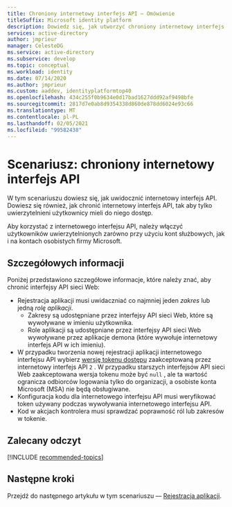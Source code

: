 ```yaml
---
title: Chroniony internetowy interfejs API — Omówienie
titleSuffix: Microsoft identity platform
description: Dowiedz się, jak utworzyć chroniony internetowy interfejs API (omówienie).
services: active-directory
author: jmprieur
manager: CelesteDG
ms.service: active-directory
ms.subservice: develop
ms.topic: conceptual
ms.workload: identity
ms.date: 07/14/2020
ms.author: jmprieur
ms.custom: aaddev, identityplatformtop40
ms.openlocfilehash: 434c255f0b9634e0d17bad1627ddd92af9498bfe
ms.sourcegitcommit: 2817d7e0ab8d9354338d860de878dd6024e93c66
ms.translationtype: MT
ms.contentlocale: pl-PL
ms.lasthandoff: 02/05/2021
ms.locfileid: "99582438"
---
```

# <a name="scenario-protected-web-api"></a>Scenariusz: chroniony internetowy interfejs API

W tym scenariuszu dowiesz się, jak uwidocznić internetowy interfejs API. Dowiesz się również, jak chronić internetowy interfejs API, tak aby tylko uwierzytelnieni użytkownicy mieli do niego dostęp.

Aby korzystać z internetowego interfejsu API, należy włączyć użytkowników uwierzytelnionych zarówno przy użyciu kont służbowych, jak i na kontach osobistych firmy Microsoft.

## <a name="specifics"></a>Szczegółowych informacji

Poniżej przedstawiono szczegółowe informacje, które należy znać, aby chronić interfejsy API sieci Web:

- Rejestracja aplikacji musi uwidaczniać co najmniej jeden *zakres* lub jedną *rolę aplikacji*.
  - Zakresy są udostępniane przez interfejsy API sieci Web, które są wywoływane w imieniu użytkownika.
  - Role aplikacji są udostępniane przez interfejsy API sieci Web wywoływane przez aplikacje demona (które wywołuje internetowy interfejs API w ich imieniu).
- W przypadku tworzenia nowej rejestracji aplikacji internetowego interfejsu API wybierz [wersję tokenu dostępu](reference-app-manifest.md#accesstokenacceptedversion-attribute) zaakceptowaną przez internetowy interfejs API `2` . W przypadku starszych interfejsów API sieci Web zaakceptowana wersja tokenu może być `null` , ale ta wartość ogranicza odbiorców logowania tylko do organizacji, a osobiste konta Microsoft (MSA) nie będą obsługiwane.
- Konfiguracja kodu dla internetowego interfejsu API musi weryfikować token używany podczas wywoływania internetowego interfejsu API.
- Kod w akcjach kontrolera musi sprawdzać poprawność ról lub zakresów w tokenie.

## <a name="recommended-reading"></a>Zalecany odczyt

[!INCLUDE [recommended-topics](../../../includes/active-directory-develop-scenarios-prerequisites.md)]

## <a name="next-steps"></a>Następne kroki

Przejdź do następnego artykułu w tym scenariuszu — [Rejestracja aplikacji](scenario-protected-web-api-app-registration.md).
